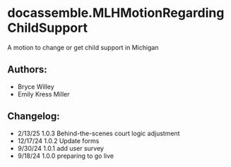 # docassemble.MLHMotionRegardingChildSupport

A motion to change or get child support in Michigan

## Authors:
* Bryce Willey
* Emily Kress Miller

## Changelog:
* 2/13/25   1.0.3 Behind-the-scenes court logic adjustment
* 12/17/24  1.0.2 Update forms
* 9/30/24   1.0.1 add user survey
* 9/18/24   1.0.0 preparing to go live